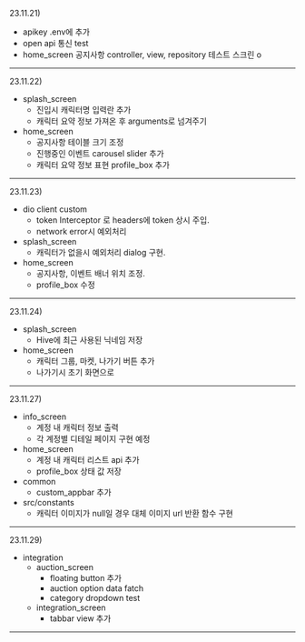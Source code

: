 23.11.21)
- apikey .env에 추가
- open api 통신 test
- home_screen 공지사항 controller, view, repository  테스트 스크린 o
---
23.11.22)
- splash_screen
  - 진입시 캐릭터명 입력란 추가
  - 캐릭터 요약 정보 가져온 후 arguments로 넘겨주기
- home_screen
  - 공지사항 테이블 크기 조정
  - 진행중인 이벤트 carousel slider 추가
  - 캐릭터 요약 정보 표현 profile_box 추가
---
23.11.23)
- dio client custom
  - token Interceptor 로 headers에 token 상시 주입.
  - network error시 예외처리
- splash_screen
  - 캐릭터가 없을시 예외처리 dialog 구현.
- home_screen
  - 공지사항, 이벤트 배너 위치 조정.
  - profile_box 수정
---
23.11.24)
- splash_screen
  - Hive에 최근 사용된 닉네임 저장
- home_screen
  - 캐릭터 그룹, 마켓, 나가기 버튼 추가
  - 나가기시 초기 화면으로
---
23.11.27)
- info_screen
  - 계정 내 캐릭터 정보 출력
  - 각 계정별 디테일 페이지 구현 예정
- home_screen
  - 계정 내 캐릭터 리스트 api 추가
  - profile_box 상태 값 저장
- common
  - custom_appbar 추가
- src/constants
  - 캐릭터 이미지가 null일 경우 대체 이미지 url 반환 함수 구현
---
23.11.29)
- integration
  - auction_screen
    - floating button 추가
    - auction option data fatch
    - category dropdown test
  - integration_screen
    - tabbar view 추가
---